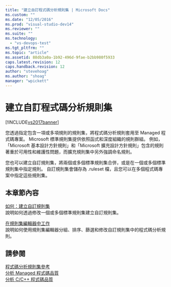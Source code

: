 ```yaml
---
title: "建立自訂程式碼分析規則集 | Microsoft Docs"
ms.custom: ""
ms.date: "12/05/2016"
ms.prod: "visual-studio-dev14"
ms.reviewer: ""
ms.suite: ""
ms.technology: 
  - "vs-devops-test"
ms.tgt_pltfrm: ""
ms.topic: "article"
ms.assetid: 88db3a0a-1b92-496d-9fae-b2bb980f5933
caps.latest.revision: 12
caps.handback.revision: 12
author: "stevehoag"
ms.author: "shoag"
manager: "wpickett"
---
```

# 建立自訂程式碼分析規則集
[!INCLUDE[vs2017banner](../code-quality/includes/vs2017banner.md)]

您透過指定包含一項或多項規則的規則集，將程式碼分析規則套用至 Managed 程式碼專案。  Microsoft 標準規則集提供依照函式和深度組織的規則群組。  例如，「Microsoft 基本設計方針規則」和「Microsoft 擴充設計方針規則」包含的規則著重於可用性和維護性問題，而擴充規則集中另外強調命名規則。  
  
 您也可以建立自訂規則集，將兩個或多個標準規則集合併，或是在一個或多個標準規則集中指定規則。  自訂規則集會儲存為 .ruleset 檔，且您可以在多個程式碼專案中指定這些規則集。  
  
## 本章節內容  
 [如何：建立自訂規則集](../code-quality/how-to-create-a-custom-rule-set.md)  
 說明如何透過修改一個或多個標準規則集建立自訂規則集。  
  
 [在規則集編輯器中工作](../code-quality/working-in-the-code-analysis-rule-set-editor.md)  
 說明如何使用規則集編輯器分組、排序、篩選和修改自訂規則集中的程式碼分析規則。  
  
## 請參閱  
 [程式碼分析規則集參考](../code-quality/code-analysis-rule-set-reference.md)   
 [分析 Managed 程式碼品質](../code-quality/analyzing-managed-code-quality-by-using-code-analysis.md)   
 [分析 C\/C\+\+ 程式碼品質](../code-quality/analyzing-c-cpp-code-quality-by-using-code-analysis.md)